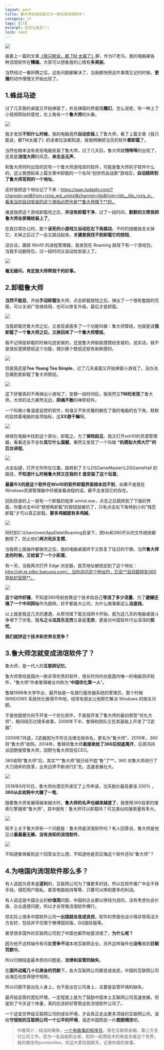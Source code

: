 ```yaml
---
layout: post
title: 鲁大师已经彻底沦为一款垃圾流氓软件！
category: it
tags: [it]
excerpt: 这怎么能忍!!!
lock: need
---
```


![](http://favorites.ren/assets/images/2020/it/dashi01.jpeg)

接着上一篇的文章[《我只能说，都 TM 太骚了》](http://www.intelyes.xyz/it/2020/02/18/tmd.html)聊，作为IT老鸟，我的电脑被各种流氓软件在**糟蹋**，大家可以想象我的心情有**多美丽**。

当然经过一番折腾之后，这些问题都解决了，当我都快把这件事情忘记的时候，**更骚**的动作慢慢又开始出现了。


## 1.蛛丝马迹


过了几天我的桌面又开始弹窗了，并且弹窗的界面很**魔幻**，怎么说呢，有一种上了小视频网站的感觉，左上角有一个**鲁大师**的头像。

![](http://favorites.ren/assets/images/2020/it/dashi02.jpeg)

我才发现**不知什么时候**，我的电脑竟然**自动安装**上了鲁大师，看了上篇文章《我只能说，都TM太骚了》的读者应该都知道，我很明确把当天的软件**都卸载**了。

当然也根本没有发现电脑安装了鲁大师，过了几天后，鲁大师就**悄咪咪**的出现了，还真是**流氓大师**的风范，**来去总无声**。

和鲁大师同时出现的还有一个鲁大师游戏库的软件，可能是鲁大师的子软件什么的，这让我想起来上篇文章中卸载的一个名叫“创世热血战歌”游戏后，**自动跳转到了鲁大师官网的一个地址**。

还好我把这个地址记了下来：https://wan.ludashi.com/?channel=wd&from=rzxg_wd_uninst&channel=lds&from=lds__lds_rxzg_sj，看来当初自动安装的这个游戏必然也是**鲁大师旗下**的。

难道我把这个游戏卸载完之后，**并没有卸载干净**，过了一段时间，**默默的又帮我把鲁大师全家桶给装上了**。

在我日常办公时，那个**该死的小游戏又自动在右下角跳动**，不时的提醒我去关掉它，关掉之后过了一会又跳动起来，**关键是我找不到卸载它的按钮**。

没办法，跟踪 Win10 的进程管理器，我发现在 Roaming 路径下有一个游戏包，当我手动删除后，过一段时间又自动给安装上了。

![](http://favorites.ren/assets/images/2020/it/dashi03.jpeg)

**毫无疑问，肯定是大师帮我干的好事。**


## 2.卸载鲁大师


**当然不能忍**，开始**手动卸载**鲁大师，点击卸载按钮之后，弹出了一个很有套路的页面，可以关闭广告继续用，也可以修复升级，最后才是卸载。

![](http://favorites.ren/assets/images/2020/it/dashi04.jpeg)

当我卸载完鲁大师之后，又发现桌面多了一个功能叫做：鲁大师壁纸，也就是说**我卸载了一个鲁大师之后，又换回来了一个鲁大师壁纸**。

我不记得是卸载的时候勾选安装的，还是鲁大师偷偷摸摸给安装的，说实话，我不是很反感换壁纸这个功能，偶尔换个壁纸还挺有新鲜感的。

![](http://favorites.ren/assets/images/2020/it/dashi05.jpeg)

但是我还是**Too Young Too Simple**，过了几天桌面又开始弹窗小游戏了。没办法忍痛割爱卸载了鲁大师壁纸。

![](http://favorites.ren/assets/images/2020/it/dashi06.jpeg)

这下好像真的不再弹出小游戏了，安静一段时间后，我突然又**TM的发现**了鲁大师，大师的法力果然无边，**阴魂不散**的神奇软件。

一个叫做小鲁温度监控的软件，和谐又不失优雅的躺在了我的电脑的右下角，默默的监控着电脑的各项指标，这**XX想干嘛**呀。

![](http://favorites.ren/assets/images/2020/it/dashi07.jpeg)

继续在电脑中找到这个家伙，卸载之。为了**保险起见**，我又打开win10的资源管理器，看看还会不会有**其它什么猫腻**，果然又发现了一个叫做 **“机模拟大师大厅”的后台进程**。

![](http://favorites.ren/assets/images/2020/it/dashi08.jpeg)

点击右键，打开文件所在位置，跳转到了 E:\LDSGameMaster\LDSGameHall 的路径，**不知道什么时候鲁大师又在我的 E 盘安装了这个玩意**。

**最最牛X的是这个软件在Win10的软件卸载界面根本找不到**，如果不是我在Windows资源管理器中仔细查看进程的话，都不会发现它的存在。

回到目录的上一层有一个卸载的程序 uninst.exe，点击之后跳转到了下面的界面，你要点击中间“想想再卸载”的按钮就被坑了，只有点击右下角特别小的“残忍卸载”才可以真正卸载，**要多鸡贼就有多鸡贼**。

![](http://favorites.ren/assets/images/2020/it/dashi09.jpeg)

同时到C:\Users\neo\AppData\Roaming目录下，把lds和360开头的文件统统都删除了，防止他们**再次死灰复燃**。

当我把上面操作都做完之后，我的电脑桌面终于又恢复了往日的宁静。当然**鲁大师走的时候，又给留了一个小彩蛋**。

有一天，当我再次打开 Edge 浏览器，首页地址被锁定到了这个地址：http://qh.ie.zdbc.baicuoa.com/，当你访问这个地址时，它会**自动跳转到360导航的官网**。

![](http://favorites.ren/assets/images/2020/it/dashi10.jpeg)

**这个动作好骚**，不知道360导航依靠这个技术给自己**导流了多少流量**，为了**避嫌还搞了一个中间网址**作为跳转。好歹都是大公司，为什么做事都这么**没底线**。

以上就是我这几天的遭遇，从帮邻居下载无线网卡开始，就为这几天的电脑桌面斗争埋下了伏笔，既**与之斗法其乐无穷**又甚是**无奈**，更是对中国软件行业深深的**担忧**。

**我们就拼这个技术和世界去竞争？**


## 3.鲁大师怎就变成流氓软件了？


鲁大师，是一代人的**互联网记忆**。

鲁大师曾经是国内一款非常优秀的软件，很长时间内也是国内唯一的电脑测评软件，“鲁大师”作者鲁锦被业内称为“**中国优化第一人**”。

鲁锦1996年大学毕业，最开始是一名银行服务器系统的管理员，那个时候 WINDOWS 系统优化做得不咋地，经常有朋友让他帮忙解决 Windows 的相关问题。

于是他就想为何不开发一个优化软件，于是就开发了鲁大师的最初原型“优化大师”，期间经历过很多故事，2008年下半，鲁锦和团队又在其基础上开发了“Z武器”.

2009年7月底，Z武器因为不符合法律法规命名，更名为“鲁大师”。2010年，360将“鲁大师”收购，2014年，鲁锦将鲁大师**直接卖给了360后彻底离开**，后周鸿祎派田野接管鲁大师，田野为鲁大师现任CEO。

360收购“鲁大师”后，其实**“鲁大师”就已经不姓“鲁”了**，360 对鲁大师进行了大刀阔斧的改革，业务边界不断进行扩充，迅速发展壮大。

![](http://favorites.ren/assets/images/2020/it/dashi11.jpeg)

2018年9月10日，鲁大师向港交所递交了上市申请，当天股价最高暴涨 200% ，**360从此收购中大赚了一笔**。

随着鲁大师发展得越来越大时，**鲁大师的名声也越来越差了**，我使用360自家的搜索引擎搜索“鲁大师”，其中就有：鲁大师可以卸载吗？可见类似的搜索量有多大。

![](http://favorites.ren/assets/images/2020/it/dashi12.jpeg)

知乎上关于鲁大师有一个问题是：鲁大师是流氓软件吗？有人回答说，鲁大师是他见过**最最最无赖、没有良知的流氓软件**。

![](http://favorites.ren/assets/images/2020/it/dashi13.jpeg)

不知道鲁锦看到这个回答会怎么想，不知道他是否后悔这个软件还叫“鲁大师”？


## 4.为啥国内流氓软件那么多？


有人说因为资本是**逐利**的，互联网公司为了赚更多的钱，所以在软件推广中会不择手段，侵犯用户隐私、甚至电脑劫持等等，只要可以挣到更多的利润。

有人说这是中国企业的**价值观**问题，中国的企业都以挣钱为目的，没有考虑社会价值、企业道德问题，所以才会导致流氓软件横行。

但实际上很多中国软件公司**一出国就会变成良民**，软件的界面也设计得非常简洁大方友好，包括并不仅限于微博国际版，QQ国际版等。

甚至很多国外的互联网公司到了中国也都开始耍流氓了，**为什么呢？**

因为他不这样操作有可能**竞争不过**本地互联网企业，另外这样操作也**没有**收到**巨额罚款**呀。

所以归根结底最本质的问题是，**法律和监管的缺失**。

在**国外动辄几十亿美金的罚款**下，各大互联网公司都变成良民，中国的互联网公司出海后也变得很守规矩。

所以问题不是出在人身上，也不是出在公司身上，主要是监管环境的缺失。

最开始监管的宽松环境，一定程度上是为了鼓励中国本土互联网公司高速发展，但是到了今天这个体量，真的应该好好管管这些流氓软件公司了。

一个适宜世界级互联网公司的成长环境，才会真正走出更多顶级的互联网公司，请给**守规矩的互联网公司一个公平的环境**，请还中国网民一片**朗朗晴空**吧。


>作者简介：纯洁的微笑，[一个有故事的程序员](http://www.intelyes.xyz/it/2019/12/18/xinzi-10year.html)。曾在互联网金融，第三方支付公司工作，现为一名自由职业者，和你一起用技术的角度去看这个世界。我的微信号puresmilea，欢迎大家找我聊天，记录你我的故事。